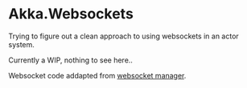 # Akka.Websockets
Trying to figure out a clean approach to using websockets in an actor system.


Currently a WIP, nothing to see here..

Websocket code addapted from [websocket manager](https://github.com/radu-matei/websocket-manager).